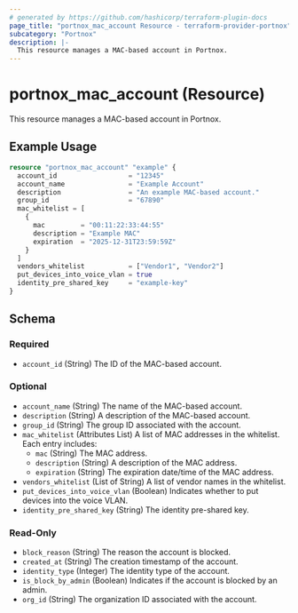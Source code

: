 ```yaml
---
# generated by https://github.com/hashicorp/terraform-plugin-docs
page_title: "portnox_mac_account Resource - terraform-provider-portnox"
subcategory: "Portnox"
description: |-
  This resource manages a MAC-based account in Portnox.
---
```


# portnox_mac_account (Resource)

This resource manages a MAC-based account in Portnox.

## Example Usage

```terraform
resource "portnox_mac_account" "example" {
  account_id                  = "12345"
  account_name                = "Example Account"
  description                 = "An example MAC-based account."
  group_id                    = "67890"
  mac_whitelist = [
    {
      mac         = "00:11:22:33:44:55"
      description = "Example MAC"
      expiration  = "2025-12-31T23:59:59Z"
    }
  ]
  vendors_whitelist           = ["Vendor1", "Vendor2"]
  put_devices_into_voice_vlan = true
  identity_pre_shared_key     = "example-key"
}
```

## Schema

### Required

- `account_id` (String) The ID of the MAC-based account.

### Optional

- `account_name` (String) The name of the MAC-based account.
- `description` (String) A description of the MAC-based account.
- `group_id` (String) The group ID associated with the account.
- `mac_whitelist` (Attributes List) A list of MAC addresses in the whitelist. Each entry includes:
  - `mac` (String) The MAC address.
  - `description` (String) A description of the MAC address.
  - `expiration` (String) The expiration date/time of the MAC address.
- `vendors_whitelist` (List of String) A list of vendor names in the whitelist.
- `put_devices_into_voice_vlan` (Boolean) Indicates whether to put devices into the voice VLAN.
- `identity_pre_shared_key` (String) The identity pre-shared key.

### Read-Only

- `block_reason` (String) The reason the account is blocked.
- `created_at` (String) The creation timestamp of the account.
- `identity_type` (Integer) The identity type of the account.
- `is_block_by_admin` (Boolean) Indicates if the account is blocked by an admin.
- `org_id` (String) The organization ID associated with the account.
